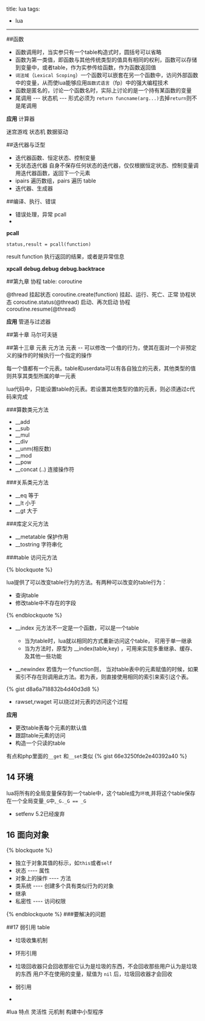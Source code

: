 title: lua
tags: 
- lua
---

##函数
- 函数调用时，当实参只有一个table构造式时，圆括号可以省略
- 函数为第一类值，即函数与其他传统类型的值具有相同的权利，函数可以存储到变量中，或者table，作为实参传给函数，作为函数返回值
- `词法域`（`Lexical Scoping`）一个函数可以嵌套在另一个函数中，访问外部函数中的变量，从而使lua能够应用`函数式语言`（fp）中的强大编程技术
- 函数是匿名的，讨论一个函数名时，实际上讨论的是一个持有某函数的变量
- 尾调用 --- 状态机 --- 形式必须为 `return funcname(arg...)`去掉`return`则不是尾调用


**应用**
计算器

迷宫游戏 状态机
数据驱动

##迭代器与泛型

- 迭代器函数、恒定状态、控制变量
- 无状态迭代器 自身不保存任何状态的迭代器，仅仅根据恒定状态、控制变量调用迭代器函数，返回下一个元素
- ipairs 遍历数组，pairs 遍历 table
- 迭代器、生成器



##编译、执行、错误
- 错误处理，异常 pcall
- 

**pcall**
    
    status,result = pcall(function)

result function 执行返回的结果，或者是异常信息

**xpcall**
**debug.debug**
**debug.backtrace**

##第九章 协程
table: coroutine

@thread 挂起状态 coroutine.create(function)
挂起、运行、死亡、正常
协程状态 coroutine.status(@thread)
启动、再次启动 协程 coroutine.resume(@thread)

**应用**
管道与过滤器

##第十章
马尔可夫链


##第十三章 元表 元方法
元表 -- 可以修改一个值的行为，使其在面对一个非预定义的操作的时候执行一个指定的操作

每一个值都有一个元表。table和userdata可以有各自独立的元表，其他类型的值则共享其类型所属的单一元表

lua代码中，只能设置table的元表。若设置其他类型的值的元表，则必须通过c代码来完成


###算数类元方法
- __add
- __sub
- __mul
- __div
- __unm(相反数)
- __mod
- __pow
- __concat (..) 连接操作符

###关系类元方法
- __eq 等于
- __lt 小于
- __gt 大于

###库定义元方法
- __metatable 保护作用
- __tostring  字符串化
 

###table 访问元方法

{% blockquote %}

lua提供了可以改变table行为的方法。有两种可以改变的table行为：
- 查询table 
- 修改table中不存在的字段

{% endblockquote %}

- __index 元方法不一定是一个函数，可以是一个table
    + 当为table时，lua就以相同的方式重新访问这个table， 可用于单一继承
    + 当为方法时，原型为 __index(table,key)  ，可用来实现多重继承、缓存、及其他一些功能

- __newindex 若值为一个function则， 当对table表中的元素赋值的时候，如果索引不存在则调用此方法。若为表，则直接使用相同的索引来索引这个表。

 {% gist d8a6a718832b4d40d3d8 %}

- rawset,rwaget 可以绕过对元表的访问这个过程

**应用**
 - 更改table表每个元素的默认值
 - 跟踪table元素的访问
 - 构造一个只读的table

有点和php里面的`__get` 和`__set`类似
{% gist 66e3250fde2e40392a40 %}


## 14 环境
lua将所有的全局变量保存到一个table中，这个table成为`环境`,并将这个table保存在一个全局变量`_G`中,`_G._G == _G`
- setfenv 5.2已经废弃

## 16 面向对象
{% blockquote %}

- 独立于对象其值的标示，如`this`或者`self`
- 状态 ---- 属性
- 对象上的操作 ---- 方法
- 类系统 ---- 创建多个具有类似行为的对象
- 继承
- 私密性 ---- 访问权限

{% endblockquote %}
###要解决的问题


##17 弱引用 table 
- 垃圾收集机制
- 环形引用 

- 垃圾回收器只会回收那些它认为是垃圾的东西，不会回收那些用户认为是垃圾的东西
用户不在使用的变量，赋值为 `nil` 后，垃圾回收器才会回收
- 弱引用
- 

#lua 特点
灵活性
元机制
构建中小型程序







